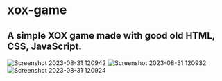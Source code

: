 # xox-game

## A simple XOX game made with good old HTML, CSS, JavaScript.
![Screenshot 2023-08-31 120942](https://github.com/SreejithKSGupta/xox-game/assets/72187226/fba21e70-46ad-45d5-9922-381c08e91514)
![Screenshot 2023-08-31 120932](https://github.com/SreejithKSGupta/xox-game/assets/72187226/85bbe03e-026c-408b-8208-ec26221173fe)
![Screenshot 2023-08-31 120924](https://github.com/SreejithKSGupta/xox-game/assets/72187226/13da5ff3-f82b-4276-b7df-a33bc623aa5a)
